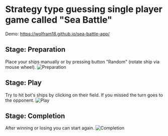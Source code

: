 # Strategy type guessing single player game called "Sea Battle"
Demo: https://wolfram18.github.io/sea-battle-app/
## Stage: Preparation
Place your ships manually or by pressing button "Random" (rotate ship via mouse wheel).
![Preparation](Images/Preparation.png)
## Stage: Play
Try to hit bot's ships by clicking on their field. If you missed the turn goes to the opponent.
![Play](Images/Play.png)
## Stage: Completion
After winning or losing you can start again.
![Completion](Images/Completion.png)
